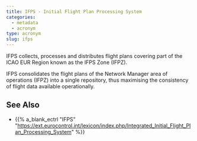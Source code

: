 ```yaml
---
title: IFPS - Initial Flight Plan Processing System
categories:
  - metadata
  - acronym
type: acronym
slug: ifps
---
```


IFPS collects, processes and distributes flight plans covering part of the ICAO EUR
Region known as the IFPS Zone (IFPZ).

IFPS consolidates the flight plans of the Network Manager area of operations (IFPZ)
into a single repository, thus maximising the consistency of flight data available
operationally.


## See Also

* {{% a_blank_ectrl "IFPS" "https://ext.eurocontrol.int/lexicon/index.php/Integrated_Initial_Flight_Plan_Processing_System" %}}
